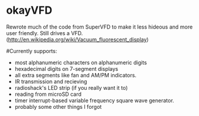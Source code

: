 okayVFD
========

Rewrote much of the code from SuperVFD to make it less hideous and more user friendly.
Still drives a VFD.
(http://en.wikipedia.org/wiki/Vacuum_fluorescent_display)

#Currently supports:
 - most alphanumeric characters on alphanumeric digits
 - hexadecimal digits on 7-segment displays
 - all extra segments like fan and AM/PM indicators. 
 - IR transmission and recieving
 - radioshack's LED strip (if you really want it to)
 - reading from microSD card
 - timer interrupt-based variable frequency square wave generator. 
 - probably some other things I forgot
